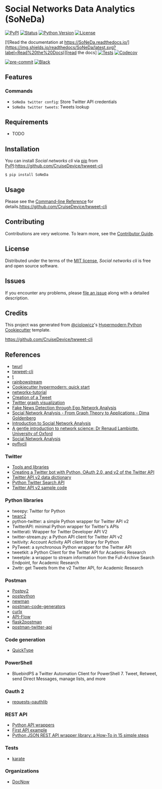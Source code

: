 # Social Networks Data Analytics (SoNeDa)

[![PyPI](https://img.shields.io/pypi/v/SoNeDa.svg)][pypi_]
[![Status](https://img.shields.io/pypi/status/SoNeDa.svg)][status]
[![Python Version](https://img.shields.io/pypi/pyversions/SoNeDa)][python version]
[![License](https://img.shields.io/pypi/l/SoNeDa)][license]

[![Read the documentation at https://SoNeDa.readthedocs.io/](https://img.shields.io/readthedocs/SoNeDa/latest.svg?label=Read%20the%20Docs)][read the docs]
[![Tests](https://github.com/eLearningHub/SoNeDa/workflows/Tests/badge.svg)][tests]
[![Codecov](https://codecov.io/gh/eLearningHub/SoNeDa/branch/main/graph/badge.svg)][codecov]

[![pre-commit](https://img.shields.io/badge/pre--commit-enabled-brightgreen?logo=pre-commit&logoColor=white)][pre-commit]
[![Black](https://img.shields.io/badge/code%20style-black-000000.svg)][black]

[pypi_]: https://pypi.org/project/SoNeDa/
[status]: https://pypi.org/project/SoNeDa/
[python version]: https://pypi.org/project/SoNeDa
[read the docs]: https://SoNeDa.readthedocs.io/
[tests]: https://github.com/eLearningHub/SoNeDa/actions?workflow=Tests
[codecov]: https://app.codecov.io/gh/eLearningHub/SoNeDa
[pre-commit]: https://github.com/pre-commit/pre-commit
[black]: https://github.com/psf/black

## Features

### Commands

- `SoNeDa twitter config`: Store Twitter API credentials
- `SoNeDa twitter tweets`: Tweets lookup

## Requirements

- TODO

## Installation

You can install _Social networks cli_ via [pip] from [PyPI]:https://github.com/CruiseDevice/twweet-cli

```console
$ pip install SoNeDa
```

## Usage

Please see the [Command-line Reference] for details.https://github.com/CruiseDevice/twweet-cli

## Contributing

Contributions are very welcome.
To learn more, see the [Contributor Guide].

## License

Distributed under the terms of the [MIT license][license],
_Social networks cli_ is free and open source software.

## Issues

If you encounter any problems,
please [file an issue] along with a detailed description.

## Credits

This project was generated from [@cjolowicz]'s [Hypermodern Python Cookiecutter] template.

[@cjolowicz]: https://github.com/cjolowicz
[pypi]: https://pypi.org/
[hypermodern python cookiecutter]: https://github.com/cjolowicz/cookiecutter-hypermodern-python
[file an issue]: https://github.com/eLearningHub/SoNeDa/issues
[pip]: https://pip.pypa.io/

<!-- github-only -->

[license]: https://github.com/eLearningHub/SoNeDa/blob/main/LICENSE
[contributor guide]: https://github.com/eLearningHub/SoNeDa/blob/main/CONTRIBUTING.md
[command-line reference]: https://SoNeDa.readthedocs.io/en/latest/usage.html

https://github.com/CruiseDevice/twweet-cli

## References

- [twurl](https://github.com/twitter/twurl)
- [twweet-cli](https://github.com/CruiseDevice/twweet-cli)
- [t](https://github.com/sferik/t)
- [rainbowstream](https://github.com/orakaro/rainbowstream)
- [Cookiecutter hypermodern: quick start](https://cookiecutter-hypermodern-python.readthedocs.io/en/2022.6.3.post1/quickstart.html)
- [networkx-tutorial](https://github.com/sarguido/networkx-tutorial)
- [Creation of a Tweet](https://oauth-playground.glitch.me/?id=createTweet)
- [Twitter graph visualization](https://github.com/JohnCoogan/twitter-graph-visualization)
- [Fake News Detection through Ego Network Analysis](https://github.com/briansrebrenik/Final_Project)
- [Social Network Analysis - From Graph Theory to Applications - Dima Goldenberg](https://youtu.be/px7ff2_Jeqw)
- [Introduction to Social Network Analysis](https://www.youtube.com/watch?v=IiUDKDxScxI)
- [A gentle introduction to network science: Dr Renaud Lambiotte, University of Oxford](https://youtu.be/L6CqqlILBCI)
- [Social Network Analysis](https://youtu.be/ZeFK9gUGNjc)
- [pyflycli](https://github.com/k-zehnder/pyflycli)

### Twitter

- [Tools and libraries](https://developer.twitter.com/en/docs/twitter-api/tools-and-libraries/v2)
- [Creating a Twitter bot with Python, OAuth 2.0, and v2 of the Twitter API](https://developer.twitter.com/en/docs/tutorials/creating-a-twitter-bot-with-python--oauth-2-0--and-v2-of-the-twi)
- [Twitter API v2 data dictionary](https://developer.twitter.com/en/docs/twitter-api/data-dictionary/introduction)
- [Python Twitter Search API](https://github.com/twitterdev/search-tweets-python)
- [Twitter API v2 sample code](https://github.com/twitterdev/Twitter-API-v2-sample-code)

### Python libraries

- tweepy: Twitter for Python
- [twarc2](https://twarc-project.readthedocs.io/en/latest/twarc2_en_us/)
- python-twitter: a simple Python wrapper for Twitter API v2
- TwitterAPI: minimal Python wrapper for Twitter's APIs
- twitterati: Wrapper for Twitter Developer API V2
- twitter-stream.py: a Python API client for Twitter API v2
- twitivity: Account Activity API client library for Python
- PyTweet: a synchronous Python wrapper for the Twitter API
- tweetkit: a Python Client for the Twitter API for Academic Research
- tweetple: a wrapper to stream information from the Full-Archive Search Endpoint, for Academic Research
- 2wttr: get Tweets from the v2 Twitter API, for Academic Research

### Postman

- [Postpy2](https://pypi.org/project/postpy2/)
- [postpython](https://github.com/k3rn3l-p4n1c/postpython)
- [newman](https://github.com/postmanlabs/newman)
- [postman-code-generators](https://github.com/postmanlabs/postman-code-generators)
- [curlx](https://github.com/shivkanthb/curlx)
- [API-Flow](https://github.com/luckymarmot/API-Flow)
- [flask2postman](https://github.com/numberly/flask2postman)
- [postman-twitter-api](https://github.com/twitterdev/postman-twitter-api)

### Code generation

- [QuickType](https://quicktype.io/)

### PowerShell

- BluebirdPS a Twitter Automation Client for PowerShell 7. Tweet, Retweet, send Direct Messages, manage lists, and more

### Oauth 2

- [requests-oauthlib](https://requests-oauthlib.readthedocs.io/en/latest/index.html)

### REST API

- [Python API wrappers](https://github.com/realpython/list-of-python-api-wrappers)
- [First API example](https://github.com/scott2b/api-first-example)
- [Python JSON REST API wrapper library: a How-To in 15 simple steps](https://www.pretzellogix.net/2021/12/08/how-to-write-a-python3-sdk-library-module-for-a-json-rest-api/)

### Tests

- [karate](https://github.com/karatelabs/karate)

### Organizations

- [DocNow](http://www.docnow.io/)
